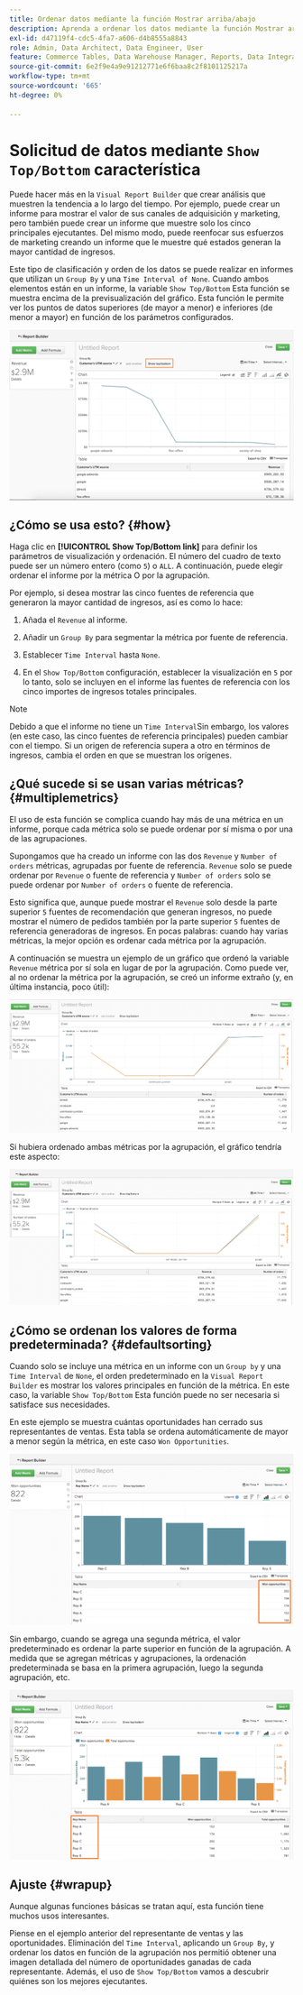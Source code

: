```yaml
---
title: Ordenar datos mediante la función Mostrar arriba/abajo
description: Aprenda a ordenar los datos mediante la función Mostrar arriba/abajo.
exl-id: d47119f4-cdc5-4fa7-a606-d4b8555a8843
role: Admin, Data Architect, Data Engineer, User
feature: Commerce Tables, Data Warehouse Manager, Reports, Data Integration
source-git-commit: 6e2f9e4a9e91212771e6f6baa8c2f8101125217a
workflow-type: tm+mt
source-wordcount: '665'
ht-degree: 0%

---
```


# Solicitud de datos mediante `Show Top/Bottom` característica

Puede hacer más en la `Visual Report Builder` que crear análisis que muestren la tendencia a lo largo del tiempo. Por ejemplo, puede crear un informe para mostrar el valor de sus canales de adquisición y marketing, pero también puede crear un informe que muestre solo los cinco principales ejecutantes. Del mismo modo, puede reenfocar sus esfuerzos de marketing creando un informe que le muestre qué estados generan la mayor cantidad de ingresos.

Este tipo de clasificación y orden de los datos se puede realizar en informes que utilizan un `Group By` y una `Time Interval of None`. Cuando ambos elementos están en un informe, la variable `Show Top/Bottom` Esta función se muestra encima de la previsualización del gráfico. Esta función le permite ver los puntos de datos superiores (de mayor a menor) e inferiores (de menor a mayor) en función de los parámetros configurados.

![Mostrar la función Superior/Inferior en el Report Builder visual.](../../assets/Show_Top_Bottom.png)

## ¿Cómo se usa esto? {#how}

Haga clic en **[!UICONTROL Show Top/Bottom link]** para definir los parámetros de visualización y ordenación. El número del cuadro de texto puede ser un número entero (como `5`) o `ALL`. A continuación, puede elegir ordenar el informe por la métrica O por la agrupación.

Por ejemplo, si desea mostrar las cinco fuentes de referencia que generaron la mayor cantidad de ingresos, así es como lo hace:

1. Añada el `Revenue` al informe.

1. Añadir un `Group By` para segmentar la métrica por fuente de referencia.

1. Establecer `Time Interval` hasta `None`.

1. En el `Show Top/Bottom` configuración, establecer la visualización en `5` por lo tanto, solo se incluyen en el informe las fuentes de referencia con los cinco importes de ingresos totales principales.

>[!NOTE]
>
>Debido a que el informe no tiene un `Time Interval`Sin embargo, los valores (en este caso, las cinco fuentes de referencia principales) pueden cambiar con el tiempo. Si un origen de referencia supera a otro en términos de ingresos, cambia el orden en que se muestran los orígenes.

## ¿Qué sucede si se usan varias métricas? {#multiplemetrics}

El uso de esta función se complica cuando hay más de una métrica en un informe, porque cada métrica solo se puede ordenar por sí misma o por una de las agrupaciones.

Supongamos que ha creado un informe con las dos `Revenue` y `Number of orders` métricas, agrupadas por fuente de referencia. `Revenue` solo se puede ordenar por `Revenue` o fuente de referencia y `Number of orders` solo se puede ordenar por `Number of orders` o fuente de referencia.

Esto significa que, aunque puede mostrar el `Revenue` solo desde la parte superior `5` fuentes de recomendación que generan ingresos, no puede mostrar el número de pedidos también por la parte superior `5` fuentes de referencia generadoras de ingresos. En pocas palabras: cuando hay varias métricas, la mejor opción es ordenar cada métrica por la agrupación.

A continuación se muestra un ejemplo de un gráfico que ordenó la variable `Revenue` métrica por sí sola en lugar de por la agrupación. Como puede ver, al no ordenar la métrica por la agrupación, se creó un informe extraño (y, en última instancia, poco útil):

![Resultados de informes extraños y poco útiles.](../../assets/strange-report-results.png)

Si hubiera ordenado ambas métricas por la agrupación, el gráfico tendría este aspecto:

![Ordenar ambas métricas por la agrupación.](../../assets/sort-metrics-by-grouping.png)

## ¿Cómo se ordenan los valores de forma predeterminada? {#defaultsorting}

Cuando solo se incluye una métrica en un informe con un `Group by` y una `Time Interval` de `None`, el orden predeterminado en la `Visual Report Builder` es mostrar los valores principales en función de la métrica. En este caso, la variable `Show Top/Bottom` Esta función puede no ser necesaria si satisface sus necesidades.

En este ejemplo se muestra cuántas oportunidades han cerrado sus representantes de ventas. Esta tabla se ordena automáticamente de mayor a menor según la métrica, en este caso `Won Opportunities`.

![Ordenación por métrica.](../../assets/Ordered_by_metric.png)

Sin embargo, cuando se agrega una segunda métrica, el valor predeterminado es ordenar la parte superior en función de la agrupación. A medida que se agregan métricas y agrupaciones, la ordenación predeterminada se basa en la primera agrupación, luego la segunda agrupación, etc.

![Ordenación por la agrupación.](../../assets/Ordered_by_grouping.png)

## Ajuste {#wrapup}

Aunque algunas funciones básicas se tratan aquí, esta función tiene muchos usos interesantes.

Piense en el ejemplo anterior del representante de ventas y las oportunidades. Eliminación del `Time Interval`, aplicando un `Group By`, y ordenar los datos en función de la agrupación nos permitió obtener una imagen detallada del número de oportunidades ganadas de cada representante. Además, el uso de `Show Top/Bottom` vamos a descubrir quiénes son los mejores ejecutantes.
